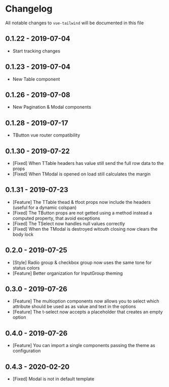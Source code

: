 # Changelog

All notable changes to `vue-tailwind` will be documented in this file

## 0.1.22 - 2019-07-04

- Start tracking changes

## 0.1.23 - 2019-07-04

- New Table component

## 0.1.26 - 2019-07-08

- New Pagination & Modal components

## 0.1.28 - 2019-07-17

- TButton vue router compatibility

## 0.1.30 - 2019-07-22

- [Fixed] When TTable headers has value still send the full row data to the props
- [Fixed] When TModal is opened on load still calculates the margin

## 0.1.31 - 2019-07-23

- [Feature] The TTable thead & tfoot props now include the headers (useful for a dynamic colspan)
- [Fixed] The TButton props are not getted using a method instead a computed property, that avoid exceptions 
- [Fixed] The TSelect now handles null values correctly
- [Fixed] When the TModal is destroyed witouth closing now clears the body lock

## 0.2.0 - 2019-07-25

- [Style] Radio group & checkbox group now uses the same tone for status colors
- [Feature] Better organization for InputGroup theming

## 0.3.0 - 2019-07-26

- [Feature] The multioption components now allows you to select which attribute should be used as as value and text in the options
- [Feature] The t-select now accepts a placeholder that creates an empty option

## 0.4.0 - 2019-07-26

- [Feature] You can import a single components passing the theme as configuration

## 0.4.3 - 2020-02-20

- [Fixed] Modal is not in default template
